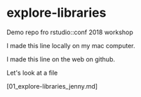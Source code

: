 # explore-libraries
Demo repo fro rstudio::conf 2018 workshop

I made this line locally on my mac computer.

I made this line on the web on github.

Let's look at a file

[01_explore-libraries_jenny.md]